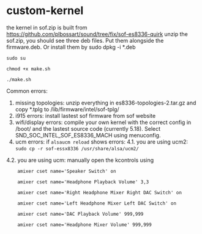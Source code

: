 # custom-kernel
the kernel in sof.zip is built from https://github.com/plbossart/sound/tree/fix/sof-es8336-quirk
unzip the sof.zip, you should see three deb files. Put them alongside the firmware.deb. Or install them by sudo dpkg -i *.deb

`sudo su`

`chmod +x make.sh`

`./make.sh`


Common errors:

1. missing topologies: unzip everything in es8336-topologies-2.tar.gz and copy *.tplg to /lib/firmware/intel/sof-tplg/
2. i915 errors: install lastest sof firmware from sof website
3. wifi/display errors: compile your own kernel with the correct config in /boot/ and the lastest source code (currently 5.18). Select SND_SOC_INTEL_SOF_ES8336_MACH using menuconfig.
4. ucm errors: if `alsaucm reload` shows errors:
4.1. you are using ucm2: `sudo cp -r sof-essx8336 /usr/share/alsa/ucm2/`

4.2. you are using ucm: 
manually open the kcontrols using

		amixer cset name='Speaker Switch' on 
    
		amixer cset name='Headphone Playback Volume' 3,3
    
		amixer cset name='Right Headphone Mixer Right DAC Switch' on
    
		amixer cset name='Left Headphone Mixer Left DAC Switch' on 
    
		amixer cset name='DAC Playback Volume' 999,999 
    
		amixer cset name='Headphone Mixer Volume' 999,999 
    
